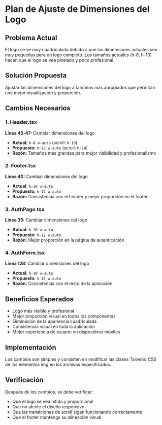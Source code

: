 # Plan de Ajuste de Dimensiones del Logo

## Problema Actual
El logo se ve muy cuadriculado debido a que las dimensiones actuales son muy pequeñas para un logo completo. Los tamaños actuales (h-8, h-10) hacen que el logo se vea pixelado y poco profesional.

## Solución Propuesta
Ajustar las dimensiones del logo a tamaños más apropiados que permitan una mejor visualización y proporción.

## Cambios Necesarios

### 1. Header.tsx
**Línea 45-47:** Cambiar dimensiones del logo
- **Actual:** `h-8 w-auto` (scroll: `h-10`)
- **Propuesto:** `h-12 w-auto` (scroll: `h-14`)
- **Razón:** Tamaños más grandes para mejor visibilidad y profesionalismo

### 2. Footer.tsx  
**Línea 40:** Cambiar dimensiones del logo
- **Actual:** `h-10 w-auto`
- **Propuesto:** `h-12 w-auto`
- **Razón:** Consistencia con el header y mejor proporción en el footer

### 3. AuthPage.tsx
**Línea 35:** Cambiar dimensiones del logo
- **Actual:** `h-10 w-auto`
- **Propuesto:** `h-12 w-auto`
- **Razón:** Mejor proporción en la página de autenticación

### 4. AuthForm.tsx
**Línea 128:** Cambiar dimensiones del logo
- **Actual:** `h-10 w-auto`
- **Propuesto:** `h-12 w-auto`
- **Razón:** Consistencia con el resto de la aplicación

## Beneficios Esperados
- Logo más visible y profesional
- Mejor proporción visual en todos los componentes
- Eliminación de la apariencia cuadriculada
- Consistencia visual en toda la aplicación
- Mejor experiencia de usuario en dispositivos móviles

## Implementación
Los cambios son simples y consisten en modificar las clases Tailwind CSS de los elementos img en los archivos especificados.

## Verificación
Después de los cambios, se debe verificar:
- Que el logo se vea nítido y proporcional
- Que no afecte el diseño responsivo
- Que las transiciones de scroll sigan funcionando correctamente
- Que el footer mantenga su alineación visual